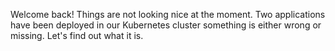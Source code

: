 Welcome back! Things are not looking nice at the moment. Two applications have been deployed in our Kubernetes cluster something is either wrong or missing. Let's find out what it is.